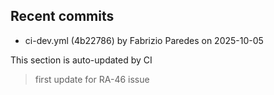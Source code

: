 <!--ACTIVITY:START-->
## Recent commits
- ci-dev.yml (4b22786) by Fabrizio Paredes on 2025-10-05
<!--ACTIVITY:END-->
This section is auto-updated by CI
>first update for RA-46 issue
